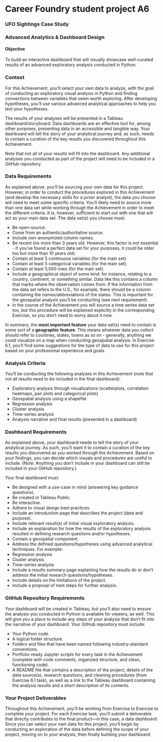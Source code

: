 # Career Foundry student project A6

### UFO Sightings Case Study
### Advanced Analytics & Dashboard Design

#### Objective
To build an interactive dashboard that will visually showcase well-curated results of an
advanced exploratory analysis conducted in Python.
### Context
For this Achievement, you’ll select your own data to analyze, with the goal of conducting an
exploratory visual analysis in Python and finding connections between variables that seem
worth exploring. After developing hypotheses, you’ll use various advanced analytical
approaches to help you test your hypotheses.

The results of your analyses will be presented in a Tableau dashboard/storyboard. Data
dashboards are an effective tool for, among other purposes, presenting data in an accessible
and tangible way. Your dashboard will tell the story of your analytical journey and, as such,
needs to contain a curation of the key results you discovered throughout this Achievement.

Note that not all of your results will fit into the dashboard. Any additional analyses you
conducted as part of the project will need to be included in a GitHub repository.
### Data Requirements
As explained above, you’ll be sourcing your own data for this project. However, in order to
conduct the procedures explored in this Achievement (and develop the necessary skills for a
junior analyst), the data you choose will need to meet some specific criteria. You’ll likely need to
source more than one data set while working through the Achievement in order to meet the
different criteria. It is, however, sufficient to start out with one that will act as your main data set.
The data set(s) you choose must:
- Be open-source.
- Come from an authentic/authoritative source.
- Include non-anonymized column names.
- Be recent (no more than 3 years old. However, this factor is not essential - if you’ve
found a perfect data set for your purposes, it could be older too but more than 10 years
old).
- Contain at least 5 continuous variables (for the main set).
- Contain at least 5 categorical variables (for the main set).
- Contain at least 5,000 rows (for the main set).
- Include a geographical object of some kind: for instance, relating to a country, continent,
or something similar. Data like this contains a column that marks where the observation
comes from. If the information from the data set refers to the U.S., for example, there
should be a column containing the names/abbreviations of the states. This is important
for the geospatial analysis you’ll be conducting (see next requirement).
- In the course of the Achievement you will source a time series data set too, but this
procedure will be explained explicitly in the corresponding Exercise, so you don’t need to
worry about it now.

In summary, the **most important feature** your data set(s) need to contain is some sort of a
**geographic feature**. This means whatever data you collect should refer to countries, states,
towns as so on - generally, anything we could visualize on a map when conducting geospatial
analysis. In Exercise 6.1, you’ll find some suggestions for the type of data to use for this project
based on your professional experience and goals.
### Analysis Criteria
You’ll be conducting the following analyses in this Achievement (note that not all results need to
be included in the final dashboard):
- Exploratory analysis through visualizations (scatterplots, correlation heatmaps, pair plots
and categorical plots)
- Geospatial analysis using a shapefile
- Regression analysis
- Cluster analysis
- Time-series analysis
- Analysis narrative and final results (presented in a dashboard)
### Dashboard Requirements
As explained above, your dashboard needs to tell the story of your analytical journey. As such,
you’ll want it to contain a curation of the key results you discovered as you worked through the
Achievement. Based on your findings, you can decide which visuals and procedures are useful
to include. (Note: Anything you don’t include in your dashboard can still be included in your
GitHub repository.)

Your final dashboard must:
- Be designed with a use-case in mind (answering key guidance questions).
- Be created in Tableau Public.
- Be interactive.
- Adhere to visual design best practices.
- Include an introduction page that describes the project (data and purpose).
- Include relevant result(s) of initial visual exploratory analysis.
- Include an explanation for how the results of the exploratory analysis resulted in defining
research questions and/or hypotheses.
- Contain a geospatial component.
- Address the defined questions/hypotheses using advanced analytical techniques. For
example:
- Regression analysis
- Cluster analysis
- Time-series analysis
- Include a results summary page explaining how the results do or don’t address the initial
research questions/hypotheses.
- Include details on the limitations of the project.
- Include a proposal of next steps for further analysis.
### GitHub Repository Requirements
Your dashboard will be created in Tableau, but you’ll also need to ensure the analysis you
conducted in Python is available for viewers, as well. This will give you a place to include any
steps of your analysis that don’t fit into the narrative of your dashboard. Your GitHub repository
must include:
- Your Python code.
- A logical folder structure.
- Folders and files that have been named following industry-standard conventions.
- Portfolio-ready Jupyter scripts for every task in the Achievement (complete with code
comments, organized structure, and clean, functioning code).
- A README file that contains a description of the project, details of the data source(s),
research questions, and cleaning procedures (from Exercise 6.1 task), as well as a link
to the Tableau dashboard containing the analysis results and a short description of its
contents.
### Your Project Deliverables
Throughout this Achievement, you’ll be working from Exercise to Exercise to complete your
project. For each Exercise task, you’ll submit a deliverable that directly contributes to the final
product—in this case, a data dashboard. Since you can select your own data for this project,
you’ll begin by conducting an exploration of the data before defining the scope of your project,
moving on to your analysis, then finally building your dashboard.
